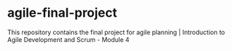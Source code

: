 # agile-final-project
This repository contains the final project for agile planning | Introduction to Agile Development and Scrum - Module 4
